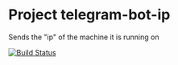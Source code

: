 # Project telegram-bot-ip

Sends the "ip" of the machine it is running on

[![Build Status](https://github.com/zimkaa/t-bot-ip/actions/workflows/checks.yaml/badge.svg?branch=master)](https://github.com/zimkaa/t-bot-ip/actions/workflows/checks.yaml)